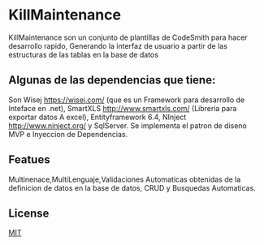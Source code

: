# KillMaintenance
KillMaintenance son un conjunto de plantillas de CodeSmith para hacer desarrollo rapido,
Generando la interfaz de usuario a partir de las estructuras de las tablas en la base de datos

## Algunas de las dependencias que tiene:
Son Wisej https://wisej.com/ (que es un Framework para desarrollo de Inteface en .net),
SmartXLS http://www.smartxls.com/ (Libreria para exportar datos A excel),
Entityframework 6.4,
NInject http://www.ninject.org/ y
SqlServer. Se implementa el patron de diseno MVP e Inyeccion  de Dependencias.
## Featues
Multinenace,MultiLenguaje,Validaciones Automaticas obtenidas de la definicion de datos en la base de datos, CRUD y Busquedas Automaticas.
## License
[MIT](https://choosealicense.com/licenses/mit/)

